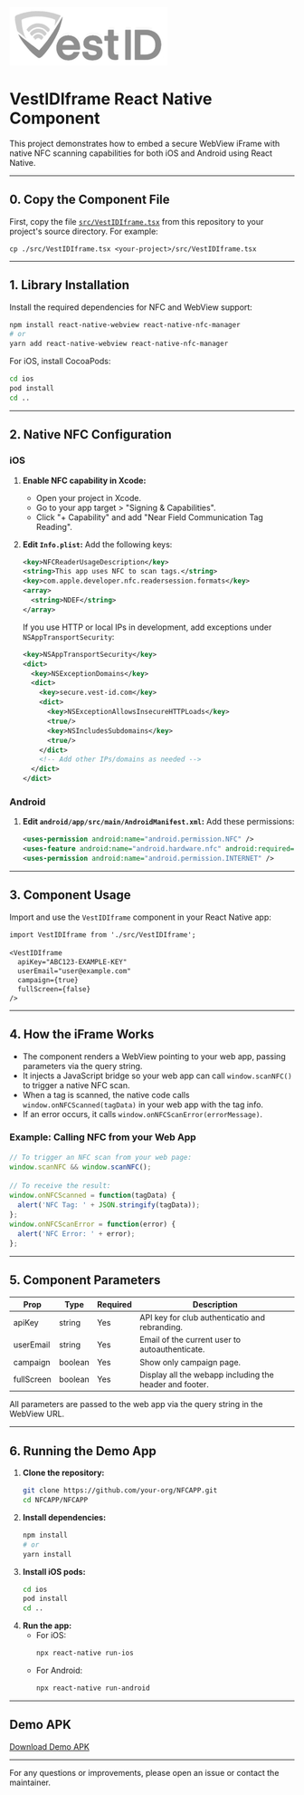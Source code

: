 ![Logo](./assets/logo.png)

# VestIDIframe React Native Component

This project demonstrates how to embed a secure WebView iFrame with native NFC scanning capabilities for both iOS and Android using React Native.

---

## 0. Copy the Component File

First, copy the file [`src/VestIDIframe.tsx`](./src/VestIDIframe.tsx) from this repository to your project's source directory. For example:

```
cp ./src/VestIDIframe.tsx <your-project>/src/VestIDIframe.tsx
```

---

## 1. Library Installation

Install the required dependencies for NFC and WebView support:

```bash
npm install react-native-webview react-native-nfc-manager
# or
yarn add react-native-webview react-native-nfc-manager
```

For iOS, install CocoaPods:
```bash
cd ios
pod install
cd ..
```

---

## 2. Native NFC Configuration

### iOS

1. **Enable NFC capability in Xcode:**
   - Open your project in Xcode.
   - Go to your app target > "Signing & Capabilities".
   - Click "+ Capability" and add "Near Field Communication Tag Reading".

2. **Edit `Info.plist`:**
   Add the following keys:
   ```xml
   <key>NFCReaderUsageDescription</key>
   <string>This app uses NFC to scan tags.</string>
   <key>com.apple.developer.nfc.readersession.formats</key>
   <array>
     <string>NDEF</string>
   </array>
   ```
   If you use HTTP or local IPs in development, add exceptions under `NSAppTransportSecurity`:
   ```xml
   <key>NSAppTransportSecurity</key>
   <dict>
     <key>NSExceptionDomains</key>
     <dict>
       <key>secure.vest-id.com</key>
       <dict>
         <key>NSExceptionAllowsInsecureHTTPLoads</key>
         <true/>
         <key>NSIncludesSubdomains</key>
         <true/>
       </dict>
       <!-- Add other IPs/domains as needed -->
     </dict>
   </dict>
   ```

### Android

1. **Edit `android/app/src/main/AndroidManifest.xml`:**
   Add these permissions:
   ```xml
   <uses-permission android:name="android.permission.NFC" />
   <uses-feature android:name="android.hardware.nfc" android:required="true" />
   <uses-permission android:name="android.permission.INTERNET" />
   ```

---

## 3. Component Usage

Import and use the `VestIDIframe` component in your React Native app:

```tsx
import VestIDIframe from './src/VestIDIframe';

<VestIDIframe
  apiKey="ABC123-EXAMPLE-KEY"
  userEmail="user@example.com"
  campaign={true}
  fullScreen={false}
/>
```

---

## 4. How the iFrame Works

- The component renders a WebView pointing to your web app, passing parameters via the query string.
- It injects a JavaScript bridge so your web app can call `window.scanNFC()` to trigger a native NFC scan.
- When a tag is scanned, the native code calls `window.onNFCScanned(tagData)` in your web app with the tag info.
- If an error occurs, it calls `window.onNFCScanError(errorMessage)`.

### Example: Calling NFC from your Web App

```js
// To trigger an NFC scan from your web page:
window.scanNFC && window.scanNFC();

// To receive the result:
window.onNFCScanned = function(tagData) {
  alert('NFC Tag: ' + JSON.stringify(tagData));
};
window.onNFCScanError = function(error) {
  alert('NFC Error: ' + error);
};
```

---

## 5. Component Parameters

| Prop        | Type     | Required | Description                                              |
|-------------|----------|----------|----------------------------------------------------------|
| apiKey      | string   | Yes      | API key for club authenticatio and rebranding.           |
| userEmail   | string   | Yes      | Email of the current user to autoauthenticate.           |
| campaign    | boolean  | Yes      | Show only campaign page.                                 |
| fullScreen  | boolean  | Yes      | Display all the webapp including the header and footer.  |

All parameters are passed to the web app via the query string in the WebView URL.

---

## 6. Running the Demo App

1. **Clone the repository:**
   ```bash
   git clone https://github.com/your-org/NFCAPP.git
   cd NFCAPP/NFCAPP
   ```
2. **Install dependencies:**
   ```bash
   npm install
   # or
   yarn install
   ```
3. **Install iOS pods:**
   ```bash
   cd ios
   pod install
   cd ..
   ```
4. **Run the app:**
   - For iOS:
     ```bash
     npx react-native run-ios
     ```
   - For Android:
     ```bash
     npx react-native run-android
     ```

---

## Demo APK

[Download Demo APK](https://drive.google.com/file/d/1WcxWRuFJkFcir-hY7vpalP2BgL2KFJdM/view?usp=share_link)

---

For any questions or improvements, please open an issue or contact the maintainer.
